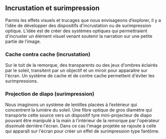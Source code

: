 ## Incrustation et surimpression

Parmis les effets visuels et trucages que nous envisageons d’explorer, il y a l’idée de développer des dispositifs d'incrustation ou de surimpression optique.
L’idée est de créer des systèmes optiques qui permettraient d'incruster un élément visuel venant soutenir la narration sur une petite partie de l’image.

### Cache contra cache (incrustation)
Sur le toit de la remorque, des transparents ou des jeux d'ombres éclairés par le soleil, transitent par un objectif et un miroir pour apparaitre sur l'écran. 
Un système de cache et de contre cache permettent d'éviter les surimpressions.



### Projection de diapo (surimpression)

Nous imaginons un système de lentilles placées à l’extérieur qui concentrent la lumière du soleil.
Une fibre optique de gros diamètre qui transporte cette source vers un dispositif tyre mini-projecteur de diapo pouvant être manipulé à la main à l’intérieur de la remorque par l'opérateur dissimulé derrière l'écran.
Dans ce cas l'image projetée se rajoute à celle qui apparaît sur l'écran pour créer un effet de surimpression type fantôme.
